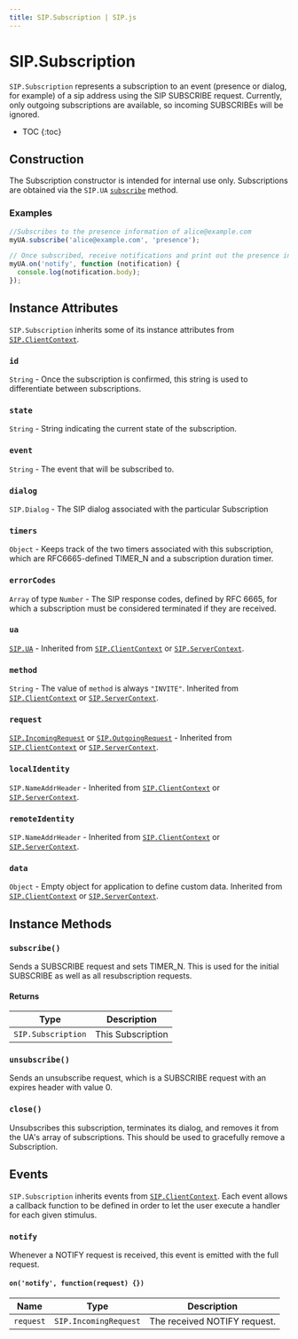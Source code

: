 ```yaml
---
title: SIP.Subscription | SIP.js
---
```

# SIP.Subscription

`SIP.Subscription` represents a subscription to an event (presence or dialog, for example) of a sip address using the SIP SUBSCRIBE request. Currently, only outgoing subscriptions are available, so incoming SUBSCRIBEs will be ignored.

* TOC
{:toc}

## Construction

The Subscription constructor is intended for internal use only. Subscriptions are obtained via the `SIP.UA` [`subscribe`](/api/devel/ua/#subscribe) method.

### Examples

~~~ javascript
//Subscribes to the presence information of alice@example.com
myUA.subscribe('alice@example.com', 'presence');
~~~

~~~ javascript
// Once subscribed, receive notifications and print out the presence information
myUA.on('notify', function (notification) {
  console.log(notification.body);
});
~~~

## Instance Attributes

`SIP.Subscription` inherits some of its instance attributes from [`SIP.ClientContext`](/api/0.5.0/context/client/).

### `id`

`String` - Once the subscription is confirmed, this string is used to differentiate between subscriptions.

### `state`

`String` - String indicating the current state of the subscription.

### `event`

`String` - The event that will be subscribed to.

### `dialog`

`SIP.Dialog` - The SIP dialog associated with the particular Subscription

### `timers`

`Object` - Keeps track of the two timers associated with this subscription, which are RFC6665-defined TIMER_N and a subscription duration timer.

### `errorCodes`

`Array` of type `Number` - The SIP response codes, defined by RFC 6665, for which a subscription must be considered terminated if they are received.

### `ua`

[`SIP.UA`](/api/0.5.0/ua/) - Inherited from [`SIP.ClientContext`](/api/0.5.0/context/client/#ua) or [`SIP.ServerContext`](/api/0.5.0/context/server/#ua).

### `method`

`String` - The value of `method` is always `"INVITE"`. Inherited from [`SIP.ClientContext`](/api/0.5.0/context/client/#method) or [`SIP.ServerContext`](/api/0.5.0/context/server/#method).

### `request`

[`SIP.IncomingRequest`](/api/0.5.0/incomingMessage/) or [`SIP.OutgoingRequest`](/api/0.5.0/outgoingRequest/) - Inherited from [`SIP.ClientContext`](/api/0.5.0/context/client/#request) or [`SIP.ServerContext`](/api/0.5.0/context/server/#request).

### `localIdentity`

`SIP.NameAddrHeader` - Inherited from [`SIP.ClientContext`](/api/0.5.0/context/client/#localIdentity) or [`SIP.ServerContext`](/api/0.5.0/context/server/#localIdentity).

### `remoteIdentity`

`SIP.NameAddrHeader` - Inherited from [`SIP.ClientContext`](/api/0.5.0/context/client/#remoteIdentity) or [`SIP.ServerContext`](/api/0.5.0/context/server/#remoteIdentity).

### `data`

`Object` - Empty object for application to define custom data. Inherited from [`SIP.ClientContext`](/api/0.5.0/context/client/#data) or [`SIP.ServerContext`](/api/0.5.0/context/server/#data).


## Instance Methods

### `subscribe()`

Sends a SUBSCRIBE request and sets TIMER_N. This is used for the initial SUBSCRIBE as well as all resubscription requests.

#### Returns

Type | Description
-|-
`SIP.Subscription` | This Subscription

### `unsubscribe()`

Sends an unsubscribe request, which is a SUBSCRIBE request with an expires header with value 0.

### `close()`

Unsubscribes this subscription, terminates its dialog, and removes it from the UA's array of subscriptions. This should be used to gracefully remove a Subscription.

## Events

`SIP.Subscription` inherits events from [`SIP.ClientContext`](/api/0.5.0/context/client/). Each event allows a callback function to be defined in order to let the user execute a handler for each given stimulus.

### `notify`

Whenever a NOTIFY request is received, this event is emitted with the full request.

#### `on('notify', function(request) {})`

Name                  | Type               | Description
----------------------|--------------------|--------------
`request`             |`SIP.IncomingRequest`|The received NOTIFY request.